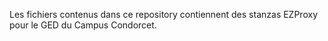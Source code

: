 Les fichiers contenus dans ce repository contiennent des stanzas EZProxy pour le GED du Campus Condorcet. 
